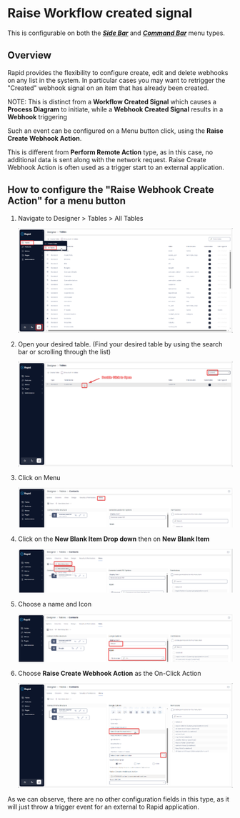 # Raise Workflow created signal

This is configurable on both the ***[Side Bar](https://docs.rapidplatform.com/books/glossary/page/sidebar)*** and ***[Command Bar](https://docs.rapidplatform.com/books/glossary/page/command-bar)*** menu types.

## Overview

Rapid provides the flexibility to configure create, edit and delete webhooks on any list in the system. In particular cases you may want to retrigger the "Created" webhook signal on an item that has already been created.

NOTE: This is distinct from a **Workflow Created Signal** which causes a **Process Diagram** to initiate, while a **Webhook Created Signal** results in a **Webhook** triggering

Such an event can be configured on a Menu button click, using the **Raise Create Webhook Action**.

This is different from **Perform Remote Action** type, as in this case, no additional data is sent along with the network request. Raise Create Webhook Action is often used as a trigger start to an external application.

## How to configure the "Raise Webhook Create Action" for a menu button

1. Navigate to Designer &gt; Tables &gt; All Tables  

    ![Navigate to Tables](<../../../Navigate to Tables.png>)
2. Open your desired table. (Find your desired table by using the search bar or scrolling through the list)  

    ![Open your table](<../../../Open Table.png>)
3. Click on Menu  

    ![Open the Tables menu](<../../Navigate to Table Menus.png>)
4. Click on the **New Blank Item Drop down** then on **New Blank Item** 

    ![Create new menu item](<../Create new menu item.png>)
5. Choose a name and Icon  

    ![Set menu icon and title](<../Set menu title and icon.png>)
6. Choose **Raise Create Webhook Action** as the On-Click Action  

    ![Set on click action](<Set raise workflow action.png>)

As we can observe, there are no other configuration fields in this type, as it will just throw a trigger event for an external to Rapid application.
